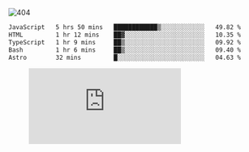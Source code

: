 ![404](https://user-images.githubusercontent.com/378023/89412096-6f759d80-d761-11ea-8c57-84b30ef3f2b1.png)
<!--START_SECTION:waka-->

```txt
JavaScript   5 hrs 50 mins   ████████████▒░░░░░░░░░░░░   49.82 %
HTML         1 hr 12 mins    ██▓░░░░░░░░░░░░░░░░░░░░░░   10.35 %
TypeScript   1 hr 9 mins     ██▒░░░░░░░░░░░░░░░░░░░░░░   09.92 %
Bash         1 hr 6 mins     ██▒░░░░░░░░░░░░░░░░░░░░░░   09.40 %
Astro        32 mins         █░░░░░░░░░░░░░░░░░░░░░░░░   04.63 %
```

<!--END_SECTION:waka-->
<figure><embed src="https://wakatime.com/share/@018b853e-267a-435d-a858-33e2b098b9d7/f3c3aa68-553a-4373-a9f9-2d456f62f780.svg"></embed></figure>
